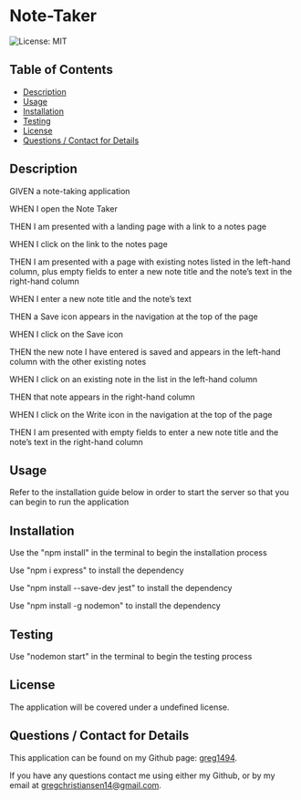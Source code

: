 # Note-Taker
  ![License: MIT](https://img.shields.io/badge/License-MIT-yellow.svg)

  ## Table of Contents
  * [Description](#description)
  * [Usage](#usage)
  * [Installation](#installation)
  * [Testing](#testing)
  * [License](#license)
  * [Questions / Contact for Details](#questions)

  <a name='description'></a>
  ## Description
  GIVEN a note-taking application
  
  WHEN I open the Note Taker
  
  THEN I am presented with a landing page with a link to a notes page
  
  WHEN I click on the link to the notes page
  
  THEN I am presented with a page with existing notes listed in the left-hand column, plus empty fields to enter a new note title and the note’s text in the right-hand column
  
  WHEN I enter a new note title and the note’s text
  
  THEN a Save icon appears in the navigation at the top of the page
  
  WHEN I click on the Save icon
  
  THEN the new note I have entered is saved and appears in the left-hand column with the other existing notes
  
  WHEN I click on an existing note in the list in the left-hand column
  
  THEN that note appears in the right-hand column
  
  WHEN I click on the Write icon in the navigation at the top of the page
  
  THEN I am presented with empty fields to enter a new note title and the note’s text in the right-hand column

  <a name='usefaq'></a>
  ## Usage
  Refer to the installation guide below in order to start the server so that you can begin to run the application
  

  <a name='install'></a>
  ## Installation
  Use the "npm install" in the terminal to begin the installation process
  
  Use "npm i express" to install the dependency
  
  Use "npm install --save-dev jest" to install the dependency
  
  Use "npm install -g nodemon" to install the dependency

  <a name='test'></a>
  ## Testing
  Use "nodemon start" in the terminal to begin the testing process

  <a name='license'></a>
  ## License
  The application will be covered under a undefined license.


  <a name='questions'></a>
  ## Questions / Contact for Details
  This application can be found on my Github page: [greg1494](https://github.com/greg1494).

  If you have any questions contact me using either my Github, or by my email at [gregchristiansen14@gmail.com](gregchristiansen14@gmail.com).
  
